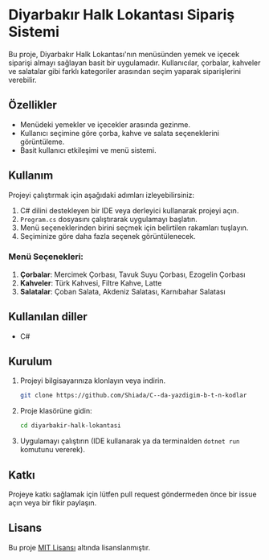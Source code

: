 # Diyarbakır Halk Lokantası Sipariş Sistemi

Bu proje, Diyarbakır Halk Lokantası'nın menüsünden yemek ve içecek siparişi almayı sağlayan basit bir uygulamadır. Kullanıcılar, çorbalar, kahveler ve salatalar gibi farklı kategoriler arasından seçim yaparak siparişlerini verebilir.

## Özellikler

- Menüdeki yemekler ve içecekler arasında gezinme.
- Kullanıcı seçimine göre çorba, kahve ve salata seçeneklerini görüntüleme.
- Basit kullanıcı etkileşimi ve menü sistemi.

## Kullanım

Projeyi çalıştırmak için aşağıdaki adımları izleyebilirsiniz:

1. C# dilini destekleyen bir IDE veya derleyici kullanarak projeyi açın.
2. `Program.cs` dosyasını çalıştırarak uygulamayı başlatın.
3. Menü seçeneklerinden birini seçmek için belirtilen rakamları tuşlayın.
4. Seçiminize göre daha fazla seçenek görüntülenecek.

### Menü Seçenekleri:
1. **Çorbalar**: Mercimek Çorbası, Tavuk Suyu Çorbası, Ezogelin Çorbası
2. **Kahveler**: Türk Kahvesi, Filtre Kahve, Latte
3. **Salatalar**: Çoban Salata, Akdeniz Salatası, Karnıbahar Salatası

## Kullanılan diller

- C#

## Kurulum

1. Projeyi bilgisayarınıza klonlayın veya indirin.
    ```bash
    git clone https://github.com/Shiada/C--da-yazdigim-b-t-n-kodlar
    ```

2. Proje klasörüne gidin:
    ```bash
    cd diyarbakir-halk-lokantasi
    ```

3. Uygulamayı çalıştırın (IDE kullanarak ya da terminalden `dotnet run` komutunu vererek).

## Katkı

Projeye katkı sağlamak için lütfen pull request göndermeden önce bir issue açın veya bir fikir paylaşın.

## Lisans

Bu proje [MIT Lisansı](LICENSE) altında lisanslanmıştır.
